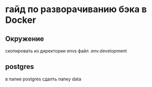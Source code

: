 # гайд по разворачиванию бэка в Docker

## Окружение

скопировать из директории envs файл .env.development

## postgres

в папке postgres сдалть папку data

